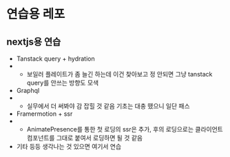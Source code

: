 # 연습용 레포
## nextjs용 연습
- Tanstack query + hydration
- - 보일러 플레이트가 좀 늘긴 하는데 이건 찾아보고 정 안되면 그냥 tanstack query를 안쓰는 방향도 모색
- Graphql
- - 실무에서 더 써봐야 감 잡힐 것 같음 기초는 대충 뗐으니 일단 패스
- Framermotion + ssr
- - AnimatePresence를 통한 첫 로딩의 ssr은 추가, 후의 로딩으로는 클라이언트 컴포넌트를 그대로 붙여서 로딩하면 될 것 같음
- 기타 등등 생각나는 것 있으면 여기서 연습
